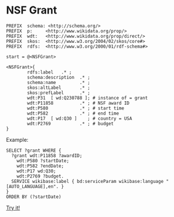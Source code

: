 # NSF Grant

```
PREFIX  schema: <http://schema.org/>
PREFIX  p:     <http://www.wikidata.org/prop/>
PREFIX  wdt:   <http://www.wikidata.org/prop/direct/> 
PREFIX  skos:  <http://www.w3.org/2004/02/skos/core#> 
PREFIX  rdfs:  <http://www.w3.org/2000/01/rdf-schema#> 

start = @<NSFGrant>

<NSFGrant>{
        rdfs:label   .* ;
        schema:description  .* ;
        schema:name         .* ;
        skos:altLabel       .* ;
        skos:prefLabel      .* ;
        wdt:P31  [ wd:Q230788 ]; # instance of = grant
        wdt:P11858          .* ; # NSF award ID
        wdt:P580            .* ; # start time
        wdt:P582            .* ; # end time
        wdt:P17  [ wd:Q30 ]    ; # country = USA
        wdt:P2769           .* ; # budget
}
```

Example:

```sparql
SELECT ?grant WHERE {
  ?grant wdt:P11858 ?awardID;
    wdt:P580 ?startDate;
    wdt:P582 ?endDate;
    wdt:P17 wd:Q30;
    wdt:P2769 ?budget.
  SERVICE wikibase:label { bd:serviceParam wikibase:language "[AUTO_LANGUAGE],en". }
}
ORDER BY (?startDate)
```
[Try it!](https://query.wikidata.org/#SELECT%20%3Fgrant%20WHERE%20%7B%0A%20%20%3Fgrant%20wdt%3AP11858%20%3FawardID%3B%0A%20%20%20%20wdt%3AP580%20%3FstartDate%3B%0A%20%20%20%20wdt%3AP582%20%3FendDate%3B%0A%20%20%20%20wdt%3AP17%20wd%3AQ30%3B%0A%20%20%20%20wdt%3AP2769%20%3Fbudget.%0A%20%20SERVICE%20wikibase%3Alabel%20%7B%20bd%3AserviceParam%20wikibase%3Alanguage%20%22%5BAUTO_LANGUAGE%5D%2Cen%22.%20%7D%0A%7D%0AORDER%20BY%20%28%3FstartDate%29)
